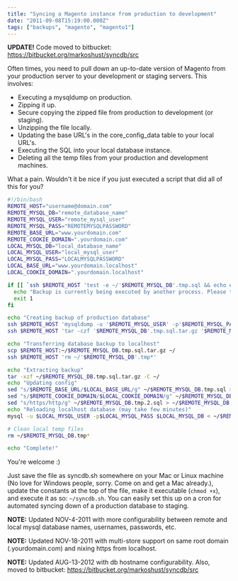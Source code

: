 ```yaml
---
title: "Syncing a Magento instance from production to development"
date: "2011-09-08T15:19:00.000Z"
tags: ["backups", "magento", "magento1"]
---
```


**UPDATE!** Code moved to bitbucket: <a href="https://bitbucket.org/markoshust/syncdb/src" target="_blank">https://bitbucket.org/markoshust/syncdb/src</a>

Often times, you need to pull down an up-to-date version of Magento from your production server to your development or staging servers. This involves:

- Executing a mysqldump on production.
- Zipping it up.
- Secure copying the zipped file from production to development (or staging).
- Unzipping the file locally.
- Updating the base URL's in the core_config_data table to your local URL's.
- Executing the SQL into your local database instance.
- Deleting all the temp files from your production and development machines.

What a pain. Wouldn't it be nice if you just executed a script that did all of this for you?

```bash
#!/bin/bash
REMOTE_HOST="username@domain.com"
REMOTE_MYSQL_DB="remote_database_name"
REMOTE_MYSQL_USER="remote_mysql_user"
REMOTE_MYSQL_PASS="REMOTEMYSQLPASSWORD"
REMOTE_BASE_URL="www.yourdomain.com"
REMOTE_COOKIE_DOMAIN=".yourdomain.com"
LOCAL_MYSQL_DB="local_database_name"
LOCAL_MYSQL_USER="local_mysql_user"
LOCAL_MYSQL_PASS="LOCALMYSQLPASSWORD"
LOCAL_BASE_URL="www.yourdomain.localhost"
LOCAL_COOKIE_DOMAIN=".yourdomain.localhost"

if [[ `ssh $REMOTE_HOST 'test -e ~/'$REMOTE_MYSQL_DB'.tmp.sql && echo exists'` == *exists* ]]; then
  echo "Backup is currently being executed by another process. Please try again in a few moments."
  exit 1
fi

echo "Creating backup of production database"
ssh $REMOTE_HOST 'mysqldump -u '$REMOTE_MYSQL_USER' -p'$REMOTE_MYSQL_PASS' '$REMOTE_MYSQL_DB' > ~/'$REMOTE_MYSQL_DB'.tmp.sql' &> /dev/null
ssh $REMOTE_HOST 'tar -czf '$REMOTE_MYSQL_DB'.tmp.sql.tar.gz '$REMOTE_MYSQL_DB'.tmp.sql' &> /dev/null

echo "Transferring database backup to localhost"
scp $REMOTE_HOST:~/$REMOTE_MYSQL_DB.tmp.sql.tar.gz ~/
ssh $REMOTE_HOST 'rm ~/'$REMOTE_MYSQL_DB'.tmp*'

echo "Extracting backup" 
tar -xzf ~/$REMOTE_MYSQL_DB.tmp.sql.tar.gz -C ~/
echo "Updating config" 
sed "s/$REMOTE_BASE_URL/$LOCAL_BASE_URL/g" ~/$REMOTE_MYSQL_DB.tmp.sql > ~/$REMOTE_MYSQL_DB.tmp.1.sql
sed "s/$REMOTE_COOKIE_DOMAIN/$LOCAL_COOKIE_DOMAIN/g" ~/$REMOTE_MYSQL_DB.tmp.1.sql > ~/$REMOTE_MYSQL_DB.tmp.2.sql
sed "s/https/http/g" ~/$REMOTE_MYSQL_DB.tmp.2.sql > ~/$REMOTE_MYSQL_DB.tmp.final.sql
echo "Reloading localhost database (may take few minutes)"
mysql -u $LOCAL_MYSQL_USER -p$LOCAL_MYSQL_PASS $LOCAL_MYSQL_DB < ~/$REMOTE_MYSQL_DB.tmp.final.sql &> /dev/null

# Clean local temp files
rm ~/$REMOTE_MYSQL_DB.tmp*

echo "Complete!"
```

You're welcome :)

Just save the file as syncdb.sh somewhere on your Mac or Linux machine (No love for Windows people, sorry. Come on and get a Mac already.), update the constants at the top of the file, make it executable (`chmod +x`), and execute it as so: `~/syncdb.sh`. You can easily set this up on a cron for automated syncing down of a production database to staging.

**NOTE:** Updated NOV-4-2011 with more configurability between remote and local mysql database names, usernames, passwords, etc.

**NOTE:** Updated NOV-18-2011 with multi-store support on same root domain (.yourdomain.com) and nixing https from localhost.

**NOTE:** Updated AUG-13-2012 with db hostname configurability. Also, moved to bitbucket: <a href="https://bitbucket.org/markoshust/syncdb/src" target="_blank">https://bitbucket.org/markoshust/syncdb/src</a>

